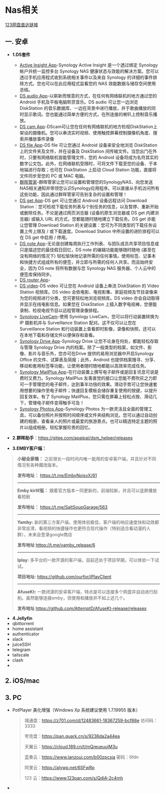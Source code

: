 # Nas相关

[123网盘直达链接](https://www.123pan.com/s/wgO8Vv-xdKP3.html)
## 一. 安卓
- **1.DS套件**
    - [Active Insight App](https://global.synologydownload.com/download/Mobile/Android-ActiveInsight/1.1.0-099/Android-SynologyActiveInsight.1.1.0-99.cn.apk)-Synology Active Insight 是一个透过绑定 Synology 帐户并统一监控多台 Synology NAS 健康状态与效能的解决方案。您可以透过手机应用程式收到系统相关事件以及来自 Synology 的详细的事件排除方式。您也可以在此应用程式监看您的 NAS 效能数据与储存空间使用总结。 
    - [DS audio App](https://global.synologydownload.com/download/Mobile/Android-DSaudio/3.15.4-524/Android-DSaudio.3.15.4-524.cn.apk)-以崭新而惬意的方式，在任何有网络联机的地方通过您的 Android 手机及平板电脑聆赏音乐。DS audio 可让您一边浏览 DiskStation 的音乐数据库、一边在背景中进行播放，并于歌曲播放的同时显示歌词。您也能通过简单方便的方式，在所连接的喇叭上控制音乐播放。
    - [DS cam App](https://global.synologydownload.com/download/Mobile/Android-DScam/3.8.2-1102/Android-DScam.3.8.2-1102.cn.apk)-DScam可让您在任何有网络联机的地方检视DiskStation上架设的摄像机。您可以串流实时视频、使用触控屏幕控制摄像机角度、搜索并播放事件录像
    - [DS file App](https://global.synologydownload.com/download/Mobile/Android-DSfile/4.17.1-588/Android-DSfile.4.17.1-588.cn.apk)-DS file 可让您通过 Android 设备来安全地浏览 DiskStation 上的文件夹及文件，并在设备及 DiskStation 间传输文件。当您出门在外时，只要有网络联机皆能管理文件，您的 Android 设备将成为名符其实的数字公文包。此外，在网络联机受限时，可将文件下载至您的设备、于本地端进行存取；也可在 DiskStation 上启动 Cloud Station 功能，直接将文件同步至您的 PC 或 MAC 电脑。
    - [群晖管家](https://global.synologydownload.com/download/Mobile/Android-DSfinder/2.5.2-449/Android-DSfinder.2.5.2-449.cn.apk)-群晖管家让您可以设置和管理您的SynologyNAS、向您发送NAS相关通知并带领您认识Synology应用程序。可以直接从手机访问所有这些功能，因此通过群晖管家可告别复杂的设置和管理！
    - [DS get App](https://global.synologydownload.com/download/Mobile/Android-DSdownload/1.12.5-172/Android-DSdownload.1.12.5-172.apk)-DS get 可让您通过 Android 设备远程访问 Download Station：您可检视下载任务列表与个别任务的信息，以及暂停、重新开始或删除任务。不论是通过网页浏览器 (设备的原生浏览器或 DS get 内建浏览器) 或输入 URL 的方式，您都能随时随地建立下载任务。DS get 亦能让您管理 Download Station 的关键设置：您可为不同类型的下载任务设置上传上限及 / 或下载速度。Download Station 中所设置的进阶排程可以在 DS get 中启用 / 停用。
    - [DS note App](https://global.synologydownload.com/download/Mobile/Android-DSnote/1.11.7-318/Android-DSnote.1.11.7-318.cn.apk)-无论是创建每周执行工作列表、与团队成员共享项目信息或只是描述您的最佳假日回忆，DS note 的编辑功能能够随时随地 (甚至在没有网络的情况下) 轻松愉快地记录所需的任何事情。使用标签、记事本和快捷方式组成所有的便签，并立即与所需的任何人共享。而且始终安全，因为 DS note 将所有数据与您 Synology NAS 服务器、个人云中的便签库保持同步。
    - [DS router App]()-
    - [DS video](https://global.synologydownload.com/download/Mobile/Android-DSvideo/3.4.7-328/Android-DSvideo.3.4.7-328.cn.apk)-DS video 可让您在 Android 设备上串流 DiskStation 的 Video Station 视频库。DS video 会依电影、电视影集、家庭视频及节目录像来为您的视频进行分类，您可更轻松地浏览视频库。DS video 亦会自动取得并显示在线电影信息。如果您在 DiskStation 上插入数字电视棒，您便能录制、检视电视节目以远程管理录像排程。
    - [Synology LiveCam](https://global.synologydownload.com/download/Mobile/Android-LiveCam/1.1.2-165/Android-LiveCam.1.1.2-165.ww.apk)-使用 Synology LiveCam，您可以将行动装置转换为 IP 摄影机并与 Surveillance Station 配对。这不仅可以让您在 Surveillance Station 和行动装置上查看即时影像，录像和快照，还可以在本地下载和存储文件以便保存和查看。
    - [Synology Drive App](https://global.synologydownload.com/download/Mobile/Android-Drive/3.5.1-940/Android-SynologyDrive.3.5.1-940.cn.apk)-Synology Drive 让您不论身在何处，都能轻松存取与管理 Synology Drive 内的档案。除了一般类型的档案，如文件、影像、影片与音乐外，您亦可在Drive 提供的易用浏览器中开启Synology Office 的文件、试算表及简报；此外，Android 也提供档案搜寻、分享、移动和套用标签等功能，让使用者随时随地都能以高效率完成任务。
    - [Synology MailPlus App](https://global.synologydownload.com/download/Mobile/Android-DSmail/2.7.0-833/Android-SynologyMailPlus.2.7.0-833.cn.apk)-在行动装置上撰写电子邮件或是回复讯息可说是费时又费力。Synology MailPlus 友善直觉的接口让您能不费吹灰之力即可一手管理您的电子邮件，达到事半功倍的效果。滑动手势可让您快速套用想要的操作至电子邮件；快速回复模板会储存重复使用的按键，以提升回复效率。有了 Synology MailPlus，您只需在屏幕上轻松点按、滑动几下，管理电子邮件变得触手可及！
    - [Synology Photos App](https://global.synologydownload.com/download/Mobile/Android-Photos/2.0.1-454/Android-SynologyPhotos.2.0.1-454.cn.apk)-Synology Photos 为一款灵活且全面的管理工具，可以备份照片并按照时间顺序或文件夹结构浏览。您可以通过自动创建的相册，查看亲人的照片或最爱的旅游景点。也可以精选特定主题的照片以组成相册。轻松掌握珍贵的回忆。
 
   
- **2.群晖助手**：https://gitee.com/apaipai/dsm_helper/releases

 
- **3.EMBY客户端：**
> 
>  **小秘全家桶：** 之前很长一段时间内唯一能用的安卓客户端，并且针对不同情况有各种魔改版本。
>  
>  **发布地址：** https://t.me/EmbyNoisyX/61
>  ***
>  **Emby kirlif版：** 跟着官方版本一同更新的，前端较新，并且可以竖屏播放看短剧
>  
>  **发布地址：** https://t.me/SaltSoupGarage/563
>  ***
>  **Yamby:** 新的第三方客户端，使用体验极佳，客户端的响应速度快和动效都非常丝滑，看视频的快捷操作也更符合现代操作（特别适合看动漫的人群），未来会登录google商店
>  
>  **发布地址** https://t.me/yamby_release/6
>  ***
>  **Iplay:** 多平台的一款开源的客户端，目前还处于项目早期，可以体验一下试试。
>  
>  **项目地址:** https://github.com/ourfor/iPlayClient
>  ***
>  **AfuseKt:** 一款闭源的安卓客户端，特点是可以连接多个网盘并自动进行刮削。虽然能够连接emby，但使用和播放并不如上述几个。
>  
>  **发布地址** https://github.com/AttemptD/AfuseKt-release/releases
  
- **4.Jellyfin**
- qbittorrent
- home assistant
- authenticator
- slack
- juiceSSH
- telegram
- tailscale
- clash
- 
## 2. iOS/mac
## 3. PC
- PotPlayer 美化增强（Windows Xp 系统建议使用 1.7.19955 版本）

  
    > 城通盘：https://z701.com/d/12483661-18367259-bcf88e 访问码：3333
    >
    > 
    > 夸克盘：https://pan.quark.cn/s/9236da2a44ea
    >
    > 
    > 天翼云：https://cloud.189.cn/t/mQreueuuiM3u
    >
    > 
    > 蓝奏云：https://www.lanzoui.com/b00zpcsja 密码：6fdn
    >
    > 
    > 阿里云：https://alywp.net/6SFwRp
    >
    > 
    > 123 云：https://www.123pan.com/s/QdiA-2c4mh
- 


